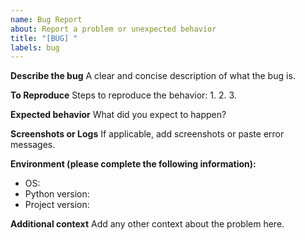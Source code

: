 ```yaml
---
name: Bug Report
about: Report a problem or unexpected behavior
title: "[BUG] "
labels: bug
---
```


**Describe the bug**
A clear and concise description of what the bug is.

**To Reproduce**
Steps to reproduce the behavior:
1. 
2. 
3. 

**Expected behavior**
What did you expect to happen?

**Screenshots or Logs**
If applicable, add screenshots or paste error messages.

**Environment (please complete the following information):**
- OS:
- Python version:
- Project version:

**Additional context**
Add any other context about the problem here.
